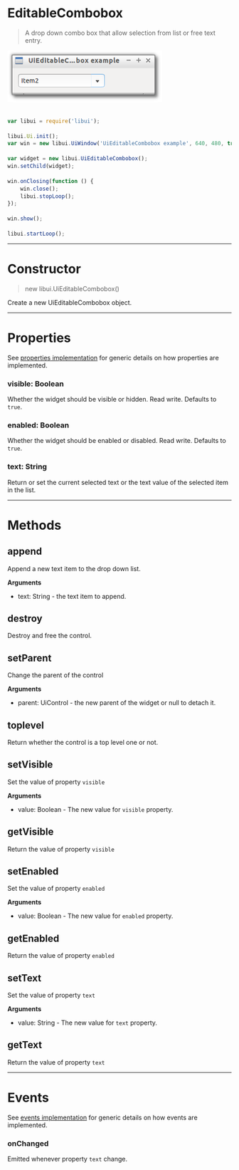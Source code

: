
# EditableCombobox

> A drop down combo box that allow selection from list or free text entry.

![UiEditableCombobox example](media/UiEditableCombobox.png)

```js

var libui = require('libui');

libui.Ui.init();
var win = new libui.UiWindow('UiEditableCombobox example', 640, 480, true);

var widget = new libui.UiEditableCombobox();
win.setChild(widget);

win.onClosing(function () {
	win.close();
	libui.stopLoop();
});

win.show();

libui.startLoop();

```

---

# Constructor

> new libui.UiEditableCombobox()

Create a new UiEditableCombobox object.

---

# Properties

See [properties implementation](properties.md) for generic details on how properties are implemented.


### visible: Boolean

Whether the widget should be visible or hidden. 
Read write.
Defaults to `true`.



### enabled: Boolean

Whether the widget should be enabled or disabled. 
Read write.
Defaults to `true`.



### text: String

Return or set the current selected text or the text value of the selected item in the list.




---

# Methods


## append

Append a new text item to the drop down list.


**Arguments**

* text: String - the text item to append.



## destroy

Destroy and free the control.




## setParent

Change the parent of the control


**Arguments**

* parent: UiControl - the new parent of the widget or null to detach it.



## toplevel

Return whether the control is a top level one or not.




## setVisible

Set the value of property `visible`

**Arguments**

* value: Boolean - The new value for `visible` property.

## getVisible

Return the value of property `visible`



## setEnabled

Set the value of property `enabled`

**Arguments**

* value: Boolean - The new value for `enabled` property.

## getEnabled

Return the value of property `enabled`



## setText

Set the value of property `text`

**Arguments**

* value: String - The new value for `text` property.

## getText

Return the value of property `text`



---

# Events

See [events implementation](events.md) for generic details on how events are implemented.


### onChanged

Emitted whenever property `text` change.




